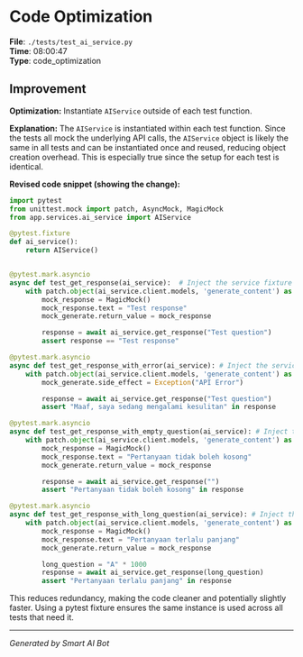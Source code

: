 # Code Optimization

**File**: `./tests/test_ai_service.py`  
**Time**: 08:00:47  
**Type**: code_optimization

## Improvement

**Optimization:**  Instantiate `AIService` outside of each test function.

**Explanation:**  The `AIService` is instantiated within each test function.  Since the tests all mock the underlying API calls, the `AIService` object is likely the same in all tests and can be instantiated once and reused, reducing object creation overhead. This is especially true since the setup for each test is identical.

**Revised code snippet (showing the change):**

```python
import pytest
from unittest.mock import patch, AsyncMock, MagicMock
from app.services.ai_service import AIService

@pytest.fixture
def ai_service():
    return AIService()


@pytest.mark.asyncio
async def test_get_response(ai_service):  # Inject the service fixture
    with patch.object(ai_service.client.models, 'generate_content') as mock_generate:
        mock_response = MagicMock()
        mock_response.text = "Test response"
        mock_generate.return_value = mock_response

        response = await ai_service.get_response("Test question")
        assert response == "Test response"

@pytest.mark.asyncio
async def test_get_response_with_error(ai_service): # Inject the service fixture
    with patch.object(ai_service.client.models, 'generate_content') as mock_generate:
        mock_generate.side_effect = Exception("API Error")

        response = await ai_service.get_response("Test question")
        assert "Maaf, saya sedang mengalami kesulitan" in response

@pytest.mark.asyncio
async def test_get_response_with_empty_question(ai_service): # Inject the service fixture
    with patch.object(ai_service.client.models, 'generate_content') as mock_generate:
        mock_response = MagicMock()
        mock_response.text = "Pertanyaan tidak boleh kosong"
        mock_generate.return_value = mock_response

        response = await ai_service.get_response("")
        assert "Pertanyaan tidak boleh kosong" in response

@pytest.mark.asyncio
async def test_get_response_with_long_question(ai_service): # Inject the service fixture
    with patch.object(ai_service.client.models, 'generate_content') as mock_generate:
        mock_response = MagicMock()
        mock_response.text = "Pertanyaan terlalu panjang"
        mock_generate.return_value = mock_response

        long_question = "A" * 1000
        response = await ai_service.get_response(long_question)
        assert "Pertanyaan terlalu panjang" in response
```

This reduces redundancy, making the code cleaner and potentially slightly faster.  Using a pytest fixture ensures the same instance is used across all tests that need it.

---
*Generated by Smart AI Bot*
